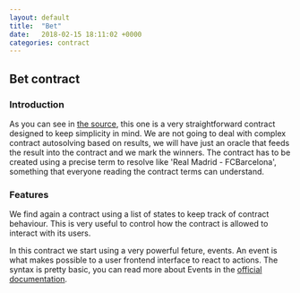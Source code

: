 ```yaml
---
layout: default
title:  "Bet"
date:   2018-02-15 18:11:02 +0000
categories: contract
---
```


## Bet contract
### Introduction
As you can see in [the source](https://github.com/sh4ka/thesoliditydev/blob/master/contracts/bet.sol), this one is a very straightforward contract designed to keep simplicity in mind.
We are not going to deal with complex contract autosolving based on results, we will have just an oracle that feeds
the result into the contract and we mark the winners.
The contract has to be created using a precise term to resolve like 'Real Madrid - FCBarcelona',
something that everyone reading the contract terms can understand.

### Features
We find again a contract using a list of states to keep track of contract behaviour. This is very useful to control how the contract is allowed to interact with its users.

In this contract we start using a very powerful feture, events. An event is what makes possible to a user frontend interface to react to actions. The syntax is pretty basic, you can read more about Events in the [official documentation](http://solidity.readthedocs.io/en/develop/contracts.html#events).
